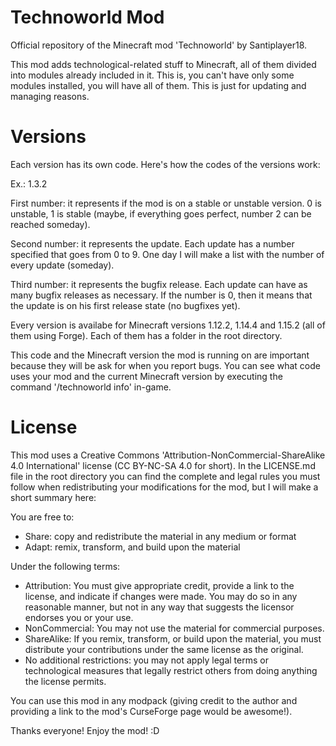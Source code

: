 # Technoworld Mod
Official repository of the Minecraft mod 'Technoworld' by Santiplayer18.

This mod adds technological-related stuff to Minecraft, all of them divided into modules already included in it. This is, you can't have only some modules installed, you will have all of them. This is just for updating and managing reasons.

# Versions

Each version has its own code. Here's how the codes of the versions work:

Ex.: 1.3.2

First number: it represents if the mod is on a stable or unstable version. 0 is unstable, 1 is stable (maybe, if everything goes perfect, number 2 can be reached someday).

Second number: it represents the update. Each update has a number specified that goes from 0 to 9. One day I will make a list with the number of every update (someday).

Third number: it represents the bugfix release. Each update can have as many bugfix releases as necessary. If the number is 0, then it means that the update is on his first release state (no bugfixes yet).

Every version is availabe for Minecraft versions 1.12.2, 1.14.4 and 1.15.2 (all of them using Forge). Each of them has a folder in the root directory.

This code and the Minecraft version the mod is running on are important because they will be ask for when you report bugs. You can see what code uses your mod and the current Minecraft version by executing the command '/technoworld info' in-game.

# License

This mod uses a Creative Commons 'Attribution-NonCommercial-ShareAlike 4.0 International' license (CC BY-NC-SA 4.0 for short). In the LICENSE.md file in the root directory you can find the complete and legal rules you must follow when redistributing your modifications for the mod, but I will make a short summary here:

You are free to:
  - Share: copy and redistribute the material in any medium or format
  - Adapt: remix, transform, and build upon the material
  
Under the following terms:
  - Attribution: You must give appropriate credit, provide a link to the license, and indicate if changes were made. You may do so in     any reasonable manner, but not in any way that suggests the licensor endorses you or your use.
  - NonCommercial: You may not use the material for commercial purposes.
  - ShareAlike: If you remix, transform, or build upon the material, you must distribute your contributions under the same license as     the original.
  - No additional restrictions: you may not apply legal terms or technological measures that legally restrict others from doing anything   the license permits.

You can use this mod in any modpack (giving credit to the author and providing a link to the mod's CurseForge page would be awesome!).


Thanks everyone! Enjoy the mod! :D
